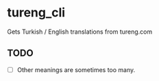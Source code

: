 # tureng_cli

Gets Turkish / English translations from tureng.com

## TODO
- [ ] Other meanings are sometimes too many.